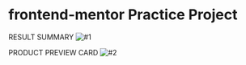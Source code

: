 ﻿# frontend-mentor Practice Project

 RESULT SUMMARY
 ![#1](https://i.imgur.com/JVOdKf0.png)

PRODUCT PREVIEW CARD
![#2](https://i.imgur.com/BtU80qW.png)
